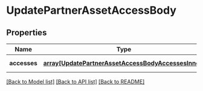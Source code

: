 # UpdatePartnerAssetAccessBody

## Properties
Name | Type | Description | Notes
------------ | ------------- | ------------- | -------------
**accesses** | [**array[UpdatePartnerAssetAccessBodyAccessesInner]**](UpdatePartnerAssetAccessBodyAccessesInner.md) |  | [default to null]

[[Back to Model list]](../README.md#documentation-for-models) [[Back to API list]](../README.md#documentation-for-api-endpoints) [[Back to README]](../README.md)



